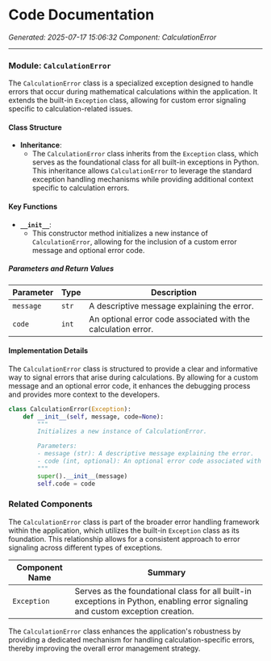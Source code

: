 # Code Documentation

*Generated: 2025-07-17 15:06:32*
*Component: CalculationError*

---

### Module: `CalculationError`

The `CalculationError` class is a specialized exception designed to handle errors that occur during mathematical calculations within the application. It extends the built-in `Exception` class, allowing for custom error signaling specific to calculation-related issues.

#### Class Structure

- **Inheritance**: 
  - The `CalculationError` class inherits from the `Exception` class, which serves as the foundational class for all built-in exceptions in Python. This inheritance allows `CalculationError` to leverage the standard exception handling mechanisms while providing additional context specific to calculation errors.

#### Key Functions

- **`__init__`**: 
  - This constructor method initializes a new instance of `CalculationError`, allowing for the inclusion of a custom error message and optional error code.

##### Parameters and Return Values

| Parameter      | Type   | Description                                                  |
|----------------|--------|--------------------------------------------------------------|
| `message`      | `str`  | A descriptive message explaining the error.                 |
| `code`         | `int`  | An optional error code associated with the calculation error. |

#### Implementation Details

The `CalculationError` class is structured to provide a clear and informative way to signal errors that arise during calculations. By allowing for a custom message and an optional error code, it enhances the debugging process and provides more context to the developers.

```python
class CalculationError(Exception):
    def __init__(self, message, code=None):
        """
        Initializes a new instance of CalculationError.

        Parameters:
        - message (str): A descriptive message explaining the error.
        - code (int, optional): An optional error code associated with the calculation error.
        """
        super().__init__(message)
        self.code = code
```

### Related Components

The `CalculationError` class is part of the broader error handling framework within the application, which utilizes the built-in `Exception` class as its foundation. This relationship allows for a consistent approach to error signaling across different types of exceptions.

| Component Name               | Summary                                                                                     |
|------------------------------|---------------------------------------------------------------------------------------------|
| `Exception`                  | Serves as the foundational class for all built-in exceptions in Python, enabling error signaling and custom exception creation. |

The `CalculationError` class enhances the application's robustness by providing a dedicated mechanism for handling calculation-specific errors, thereby improving the overall error management strategy.
